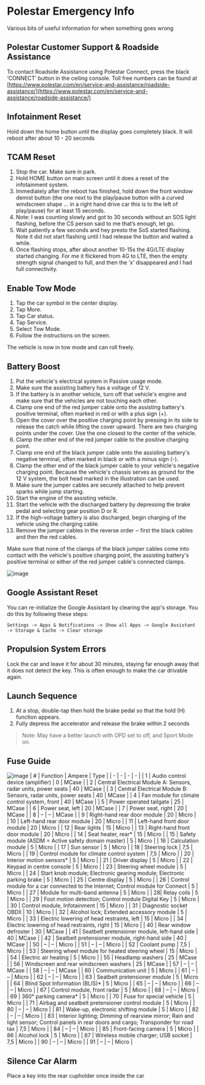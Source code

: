 # Polestar Emergency Info

Various bits of useful information for when something goes wrong

## Polestar Customer Support & Roadside Assistance

To contact Roadside Assistance using Polestar Connect, press the black ‘CONNECT’ button in the ceiling console. Toll free numbers can be found at [https://www.polestar.com/en/service-and-assistance/roadside-assistance/](https://www.polestar.com/en/service-and-assistance/roadside-assistance/)

## Infotainment Reset

Hold down the home button until the display goes completely black. It will reboot after about 10 - 20 seconds

## TCAM Reset

1. Stop the car. Make sure in park.
2. Hold HOME button on main screen until it does a reset of the infotainment system.
3. Immediately after the reboot has finished, hold down the front window demist button (the one next to the play/pause button with a curved windscreen shape ... in a right hand drive car this is to the left of play/pause) for at least 15 seconds.
4. Note: I was counting slowly and got to 30 seconds without an SOS light flashing, before the CS person said to me that’s enough, let go.
5. Wait patiently a few seconds and hey presto the SoS started flashing. Note it did not start flashing until I had release the button and waited a while.
6. Once flashing stops, after about another 10-15s the 4G/LTE display started changing. For me it flickered from 4G to LTE, then the empty strength signal changed to full, and then the ‘x’ disappeared and I had full connectivity.

## Enable Tow Mode

1. Tap the car symbol in the center display.
2. Tap More.
3. Tap Car status.
4. Tap Service.
5. Select Tow Mode.
6. Follow the instructions on the screen.

The vehicle is now in tow mode and can roll freely.

## Battery Boost

1. Put the vehicle's electrical system in Passive usage mode.
2. Make sure the assisting battery has a voltage of 12 V.
3. If the battery is in another vehicle, turn off that vehicle's engine and make sure that the vehicles are not touching each other.
4. Clamp one end of the red jumper cable onto the assisting battery's positive terminal, often marked in red or with a plus sign (+).
5. Open the cover over the positive charging point by pressing in its side to release the catch while lifting the cover upward. There are two charging points under the cover. Use the one closest to the center of the vehicle.
6. Clamp the other end of the red jumper cable to the positive charging point.
7. Clamp one end of the black jumper cable onto the assisting battery's negative terminal, often marked in black or with a minus sign (-).
8. Clamp the other end of the black jumper cable to your vehicle's negative charging point. Because the vehicle's chassis serves as ground for the 12 V system, the bolt head marked in the illustration can be used.
9. Make sure the jumper cables are securely attached to help prevent sparks while jump starting.
10. Start the engine of the assisting vehicle.
11. Start the vehicle with the discharged battery by depressing the brake pedal and selecting gear position D or R.
12. If the high-voltage battery is also discharged, begin charging of the vehicle using the charging cable.
13. Remove the jumper cables in the reverse order ‒ first the black cables and then the red cables.

Make sure that none of the clamps of the black jumper cables come into contact with the vehicle's positive charging point, the assisting battery's positive terminal or either of the red jumper cable's connected clamps.

![image](https://user-images.githubusercontent.com/1222810/167464833-a5950991-7025-463c-90bd-276225e3fe18.png)

## Google Assistant Reset

You can re-initialize the Google Assistant by clearing the app's storage. You do this by following these steps: 

`Settings -> Apps & Notifications -> Show all Apps -> Google Assistant -> Storage & Cache -> Clear storage`

## Propulsion System Errors

Lock the car and leave it for about 30 minutes, staying far enough away that it does not detect the key. This is often enough to make the car drivable again.

## Launch Sequence

1. At a stop, double-tap then hold the brake pedal so that the hold (H) function appears. 
1. Fully depress the accelerator and release the brake within 2 seconds

> Note: May have a better launch with OPD set to off, and Sport Mode on.

## Fuse Guide
![image](https://user-images.githubusercontent.com/1222810/167455377-04a9e6cc-ab51-44af-b7f5-3c75c4840516.png)
| # | Function | Ampere | Type |
| - | - | - | - |
| 1 | Audio control device (amplifier)	 | 0 | MCase |
| 2 | Central Electrical Module A: Sensors, radar units, power seats | 40 | MCase |
| 3 | Central Electrical Module B: Sensors, radar units, power seats | 40 | MCase |
| 4 | Fan module for climate control system, front | 40 | MCase |
| 5 | Power operated tailgate | 25 | MCase |
| 6 | Power seat, left | 20 | MCase |
| 7 | Power seat, right | 20 | MCase |
| 8 | – | – | MCase |
| 9 | Right-hand rear door module | 20 | Micro |
| 10 | Left-hand rear door module | 20 | Micro |
| 11 | Left-hand front door module | 20 | Micro |
| 12 | Rear lights | 15 | Micro |
| 13 | Right-hand front door module | 20 | Micro |
| 14 | Seat heater, rear* | 15 | Micro |
| 15 | Safety module (ASDM = Active safety domain master) | 5 | Micro |
| 16 | Calculation module | 5 | Micro |
| 17 | Sun sensor | 5 | Micro |
| 18 | Steering lock | 7,5 | Micro |
| 19 | Control module for climate control system | 7,5 | Micro |
| 20 | Interior motion sensors* | 5 | Micro |
| 21 | Driver display | 5 | Micro |
| 22 | Keypad in centre console | 5 | Micro |
| 23 | Steering wheel module | 5 | Micro |
| 24 | Start knob module; Electronic gearing module; Electronic parking brake | 5 | Micro |
| 25 | Centre display | 5 | Micro |
| 26 | Control module for a car connected to the Internet; Control module for Connect | 5 | Micro |
| 27 | Module for multi-band antenna | 5 | Micro |
| 28| Relay coils | 5 | Micro |
| 29 | Foot motion detection; Control module Digital Key | 5 | Micro |
| 30 | Control module, Infotainment | 15 | Micro |
| 31 | Diagnostic socket OBDII | 10 | Micro |
| 32 | Alcohol lock; Extended accessory module | 5 | Micro |
| 33 | Electric lowering of head restraints, left | 15 | Micro |
| 34 | Electric lowering of head restraints, right | 15 | Micro |
| 40 | Rear window defroster | 30 | MCase |
| 41 | Seatbelt pretensioner module, left-hand side | 40 | MCase |
| 42 | Seatbelt pretensioner module, right-hand side | 40 | MCase |
| 50 | – | – | Micro |
| 51 | – | – | Micro |
| 52 | Coolant pump | 7,5 | Micro |
| 53 | Steering wheel module for heated steering wheel | 15 | Micro |
| 54 | Electric air heating | 5 | Micro |
| 55 | Headlamp washers | 25 | MCase |
| 56 | Windscreen and rear windscreen washers | 25 | MCase |
| 57 | – | – | MCase |
| 58 | – | – | MCase |
| 60 | Communication unit | 5 | Micro |
| 61 | – | – | Micro |
| 62 | – | – | Micro |
| 63 | Seatbelt pretensioner module | 5 | Micro |
| 64 | Blind Spot Information (BLIS)* | 5 | Micro |
| 65 | – | – | Micro |
| 66 | – | – | Micro |
| 67 | Control module, front radar | 5 | Micro |
| 68 | – | – | Micro |
| 69 | 360° parking camera* | 5 | Micro |
| 70 | Fuse for special vehicle | 5 | Micro |
| 71 | Airbag and seatbelt pretensioner control module | 5 | Micro |
| 80 | – | – | Micro |
| 81 | Wake-up, electronic shifting module | 5 | Micro |
| 82 | – | – | Micro |
| 83 | Interior lighting; Dimming of rearview mirror; Rain and light sensor; Control panels in rear doors and cargo; Transponder for road tax | 7,5 | Micro |
| 84 | – | – | Micro |
| 85 | Front-facing camera | 5 | Micro |
| 86 | Alcohol lock | 5 | Micro |
| 87 | Wireless mobile charger; USB socket | 7,5 | Micro |
| 90 | – | – | Micro |
| 91 | – | – | Micro |

## Silence Car Alarm

Place a key into the rear cupholder once inside the car
